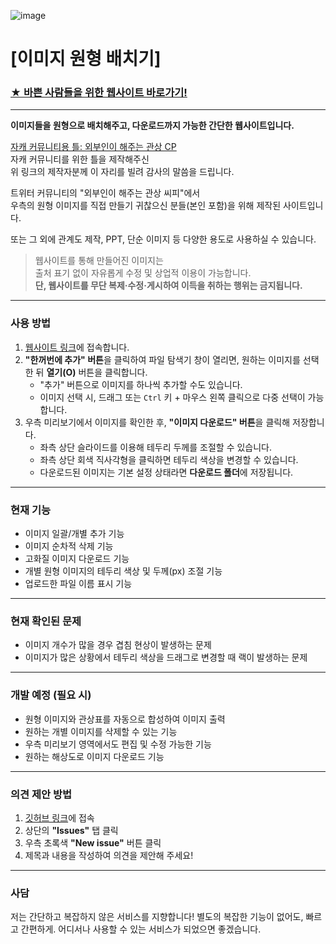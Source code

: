 ![image](https://github.com/user-attachments/assets/3ac2f206-2f4d-4543-a82b-c1dd49c7b81d)

# [이미지 원형 배치기]

### **[★ 바쁜 사람들을 위한 웹사이트 바로가기!](https://dororoko.github.io/Circular-image/Circular_image.html)**

---

**이미지들을 원형으로 배치해주고, 다운로드까지 가능한 간단한 웹사이트입니다.**

[자캐 커뮤니티용 틀: 외부인이 해주는 관상 CP](https://x.com/_dazzl1ng/status/1758520524601438382)  
자캐 커뮤니티를 위한 틀을 제작해주신  
위 링크의 제작자분께 이 자리를 빌려 감사의 말씀을 드립니다.

트위터 커뮤니티의 "외부인이 해주는 관상 씨피"에서  
우측의 원형 이미지를 직접 만들기 귀찮으신 분들(본인 포함)을 위해 제작된 사이트입니다.

또는 그 외에 관계도 제작, PPT, 단순 이미지 등 다양한 용도로 사용하실 수 있습니다.

> 웹사이트를 통해 만들어진 이미지는  
> 출처 표기 없이 자유롭게 수정 및 상업적 이용이 가능합니다.  
> **단, 웹사이트를 무단 복제·수정·게시하여 이득을 취하는 행위는 금지됩니다.**

---

### 사용 방법

1. [웹사이트 링크](https://dororoko.github.io/Circular-image/Circular_image.html)에 접속합니다.  
2. **"한꺼번에 추가" 버튼**을 클릭하여 파일 탐색기 창이 열리면, 원하는 이미지를 선택한 뒤 **열기(O)** 버튼을 클릭합니다.  
   - "추가" 버튼으로 이미지를 하나씩 추가할 수도 있습니다.  
   - 이미지 선택 시, 드래그 또는 `Ctrl` 키 + 마우스 왼쪽 클릭으로 다중 선택이 가능합니다.  
3. 우측 미리보기에서 이미지를 확인한 후, **"이미지 다운로드" 버튼**을 클릭해 저장합니다.  
   - 좌측 상단 슬라이드를 이용해 테두리 두께를 조절할 수 있습니다.  
   - 좌측 상단 회색 직사각형을 클릭하면 테두리 색상을 변경할 수 있습니다.  
   - 다운로드된 이미지는 기본 설정 상태라면 **다운로드 폴더**에 저장됩니다.

---

### 현재 기능

- 이미지 일괄/개별 추가 기능  
- 이미지 순차적 삭제 기능  
- 고화질 이미지 다운로드 기능  
- 개별 원형 이미지의 테두리 색상 및 두께(px) 조절 기능  
- 업로드한 파일 이름 표시 기능

---

### 현재 확인된 문제

- 이미지 개수가 많을 경우 겹침 현상이 발생하는 문제  
- 이미지가 많은 상황에서 테두리 색상을 드래그로 변경할 때 랙이 발생하는 문제

---

### 개발 예정 (필요 시)

- 원형 이미지와 관상표를 자동으로 합성하여 이미지 출력  
- 원하는 개별 이미지를 삭제할 수 있는 기능  
- 우측 미리보기 영역에서도 편집 및 수정 가능한 기능  
- 원하는 해상도로 이미지 다운로드 기능

---

### 의견 제안 방법

1. [깃허브 링크](https://github.com/dororoko/Circular-image)에 접속  
2. 상단의 **"Issues"** 탭 클릭  
3. 우측 초록색 **"New issue"** 버튼 클릭  
4. 제목과 내용을 작성하여 의견을 제안해 주세요!

---

### 사담

저는 간단하고 복잡하지 않은 서비스를 지향합니다!
별도의 복잡한 기능이 없어도, 빠르고 간편하게.
어디서나 사용할 수 있는 서비스가 되었으면 좋겠습니다.
